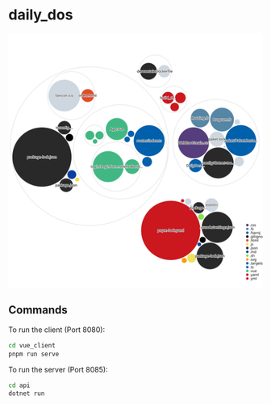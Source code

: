 # daily_dos

![Visualization](images/diagram.svg)

## Commands

To run the client (Port 8080):
```bash
cd vue_client
pnpm run serve
```

To run the server (Port 8085):
```bash
cd api
dotnet run
```
